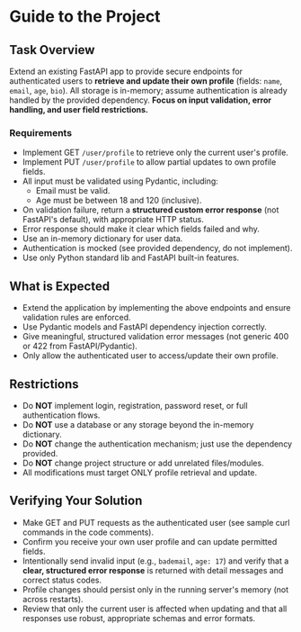 # Guide to the Project

## Task Overview
Extend an existing FastAPI app to provide secure endpoints for authenticated users to **retrieve and update their own profile** (fields: `name`, `email`, `age`, `bio`). All storage is in-memory; assume authentication is already handled by the provided dependency. **Focus on input validation, error handling, and user field restrictions.**

### Requirements
- Implement GET `/user/profile` to retrieve only the current user's profile.
- Implement PUT `/user/profile` to allow partial updates to own profile fields.
- All input must be validated using Pydantic, including:
  - Email must be valid.
  - Age must be between 18 and 120 (inclusive).
- On validation failure, return a **structured custom error response** (not FastAPI's default), with appropriate HTTP status.
- Error response should make it clear which fields failed and why.
- Use an in-memory dictionary for user data.
- Authentication is mocked (see provided dependency, do not implement).
- Use only Python standard lib and FastAPI built-in features.

## What is Expected
- Extend the application by implementing the above endpoints and ensure validation rules are enforced.
- Use Pydantic models and FastAPI dependency injection correctly.
- Give meaningful, structured validation error messages (not generic 400 or 422 from FastAPI/Pydantic).
- Only allow the authenticated user to access/update their own profile.

## Restrictions
- Do **NOT** implement login, registration, password reset, or full authentication flows.
- Do **NOT** use a database or any storage beyond the in-memory dictionary.
- Do **NOT** change the authentication mechanism; just use the dependency provided.
- Do **NOT** change project structure or add unrelated files/modules.
- All modifications must target ONLY profile retrieval and update.

## Verifying Your Solution
- Make GET and PUT requests as the authenticated user (see sample curl commands in the code comments).
- Confirm you receive your own user profile and can update permitted fields.
- Intentionally send invalid input (e.g., `bademail`, `age: 17`) and verify that a **clear, structured error response** is returned with detail messages and correct status codes.
- Profile changes should persist only in the running server's memory (not across restarts).
- Review that only the current user is affected when updating and that all responses use robust, appropriate schemas and error formats.
